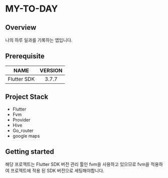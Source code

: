 # MY-TO-DAY

## Overview

나의 하루 일과를 기록하는 앱입니다.


## Prerequisite

|    NAME     | VERSION |
| :---------: | :-----: |
| Flutter SDK |  3.7.7  |


## Project Stack

- Flutter
- Fvm
- Provider
- Hive
- Go_router
- google maps

## Getting started

해당 프로젝트는 Flutter SDK 버전 관리 툴인 fvm을 사용하고 있으므로
fvm을 적용하여 프로젝트에 적용 된 SDK 버전으로 세팅해야합니다.
